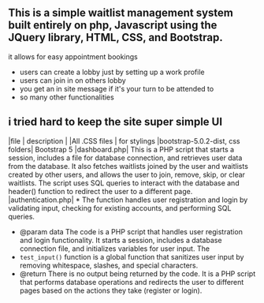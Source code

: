 ## This is a simple waitlist management system built entirely on php, Javascript using the JQuery library, HTML, CSS, and Bootstrap.
it allows for easy appointment bookings 
- users can create a lobby just by setting up a work profile
- users can join in on others lobby 
- you get an in site message if it's your turn to be attended to
- so many other functionalities
## i tried hard to keep the site super simple UI
|file                |       description                                                                |
|All .CSS files      | for stylings
|bootstrap-5.0.2-dist, css folders| Bootstrap 5
|dashboard.php| This is a PHP script that starts a session, includes a file for database connection, and retrieves user data from the database. It also fetches waitlists joined by the user and waitlists created by other users, and allows the user to join, remove, skip, or clear waitlists. The script uses SQL queries to interact with the database and header() function to redirect the user to a different page.
|authentication.php|  * The function handles user registration and login by validating input, checking for existing accounts, and performing SQL queries. 
- @param data The code is a PHP script that handles user registration and login functionality. It starts a session, includes a database connection file, and initializes variables for user input. The
- `test_input()` function is a global function that sanitizes user input by removing whitespace, slashes, and special characters.
-  @return There is no output being returned by the code. It is a PHP script that performs database operations and redirects the user to different pages based on the actions they take (register or login).